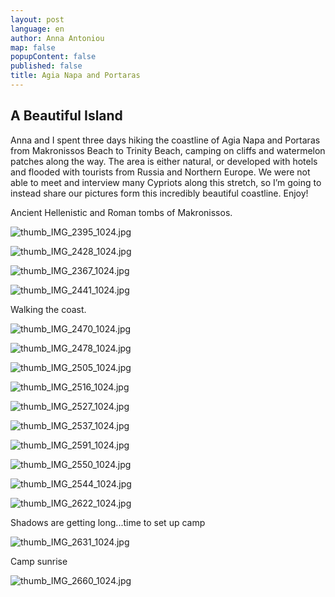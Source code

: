 ```yaml
---
layout: post
language: en
author: Anna Antoniou
map: false
popupContent: false
published: false
title: Agia Napa and Portaras
---
```

## A Beautiful Island

Anna and I spent three days hiking the coastline of Agia Napa and Portaras from Makronissos Beach to Trinity Beach, camping on cliffs and watermelon patches along the way. The area is either natural, or developed with hotels and flooded with tourists from Russia and Northern Europe.  We were not able to meet and interview many Cypriots along this stretch, so I’m going to instead share our pictures form this incredibly beautiful coastline. Enjoy!

Ancient Hellenistic and Roman tombs of Makronissos. 

![thumb_IMG_2395_1024.jpg]({{site.baseurl}}/media/thumb_IMG_2395_1024.jpg)

![thumb_IMG_2428_1024.jpg]({{site.baseurl}}/media/thumb_IMG_2428_1024.jpg)

![thumb_IMG_2367_1024.jpg]({{site.baseurl}}/media/thumb_IMG_2367_1024.jpg)

![thumb_IMG_2441_1024.jpg]({{site.baseurl}}/media/thumb_IMG_2441_1024.jpg)

Walking the coast.

![thumb_IMG_2470_1024.jpg]({{site.baseurl}}/media/thumb_IMG_2470_1024.jpg)

![thumb_IMG_2478_1024.jpg]({{site.baseurl}}/media/thumb_IMG_2478_1024.jpg)

![thumb_IMG_2505_1024.jpg]({{site.baseurl}}/media/thumb_IMG_2505_1024.jpg)

![thumb_IMG_2516_1024.jpg]({{site.baseurl}}/media/thumb_IMG_2516_1024.jpg)

![thumb_IMG_2527_1024.jpg]({{site.baseurl}}/media/thumb_IMG_2527_1024.jpg)

![thumb_IMG_2537_1024.jpg]({{site.baseurl}}/media/thumb_IMG_2537_1024.jpg)

![thumb_IMG_2591_1024.jpg]({{site.baseurl}}/media/thumb_IMG_2591_1024.jpg)

![thumb_IMG_2550_1024.jpg]({{site.baseurl}}/media/thumb_IMG_2550_1024.jpg)

![thumb_IMG_2544_1024.jpg]({{site.baseurl}}/media/thumb_IMG_2544_1024.jpg)

![thumb_IMG_2622_1024.jpg]({{site.baseurl}}/media/thumb_IMG_2622_1024.jpg)

Shadows are getting long...time to set up camp

![thumb_IMG_2631_1024.jpg]({{site.baseurl}}/media/thumb_IMG_2631_1024.jpg)

Camp sunrise

![thumb_IMG_2660_1024.jpg]({{site.baseurl}}/media/thumb_IMG_2660_1024.jpg)



